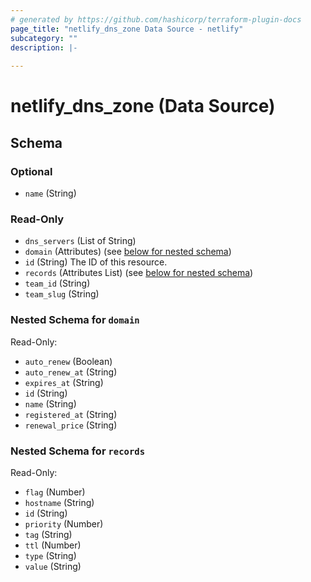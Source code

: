 ```yaml
---
# generated by https://github.com/hashicorp/terraform-plugin-docs
page_title: "netlify_dns_zone Data Source - netlify"
subcategory: ""
description: |-
  
---
```


# netlify_dns_zone (Data Source)





<!-- schema generated by tfplugindocs -->
## Schema

### Optional

- `name` (String)

### Read-Only

- `dns_servers` (List of String)
- `domain` (Attributes) (see [below for nested schema](#nestedatt--domain))
- `id` (String) The ID of this resource.
- `records` (Attributes List) (see [below for nested schema](#nestedatt--records))
- `team_id` (String)
- `team_slug` (String)

<a id="nestedatt--domain"></a>
### Nested Schema for `domain`

Read-Only:

- `auto_renew` (Boolean)
- `auto_renew_at` (String)
- `expires_at` (String)
- `id` (String)
- `name` (String)
- `registered_at` (String)
- `renewal_price` (String)


<a id="nestedatt--records"></a>
### Nested Schema for `records`

Read-Only:

- `flag` (Number)
- `hostname` (String)
- `id` (String)
- `priority` (Number)
- `tag` (String)
- `ttl` (Number)
- `type` (String)
- `value` (String)
